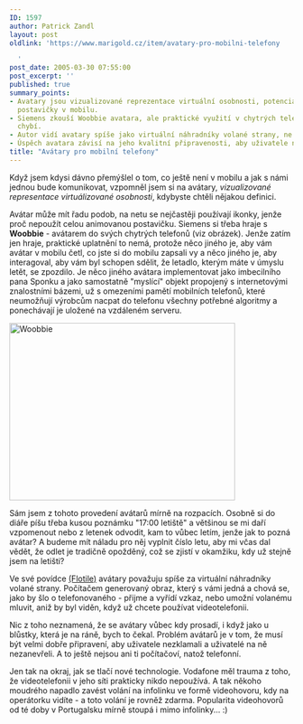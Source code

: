 ```yaml
---
ID: 1597
author: Patrick Zandl
layout: post
oldlink: 'https://www.marigold.cz/item/avatary-pro-mobilni-telefony

  '
post_date: 2005-03-30 07:55:00
post_excerpt: ''
published: true
summary_points:
- Avatary jsou vizualizované reprezentace virtuální osobnosti, potenciálně animované
  postavičky v mobilu.
- Siemens zkouší Woobbie avatara, ale praktické využití v chytrých telefonech zatím
  chybí.
- Autor vidí avatary spíše jako virtuální náhradníky volané strany, ne imbecilní panáky.
- Úspěch avatara závisí na jeho kvalitní připravenosti, aby uživatele nezklamal.
title: "Avátary pro mobilní telefony"
---
```


<p>Když jsem kdysi dávno přemýšlel o tom, co ještě není v mobilu a jak s námi jednou bude komunikovat, vzpomněl jsem si na avátary, <i>vizualizované representace virtuálizované osobnosti</i>, kdybyste chtěli nějakou definici. </p>

<p>Avátar může mít řadu podob, na netu se nejčastěji používají ikonky, jenže proč nepoužít celou animovanou postavičku. Siemens si třeba hraje s <b>Woobbie</b> - avátarem do svých chytrých telefonů (viz obrázek). Jenže zatím jen hraje, praktické uplatnění to nemá, protože něco jiného je, aby vám avátar v mobilu četl, co jste si do mobilu zapsali vy a něco jiného je, aby interagoval, aby vám byl schopen sdělit, že letadlo, kterým máte v úmyslu letět, se zpozdilo. Je něco jiného avátara implementovat jako imbecilního pana Sponku a jako samostatně "myslící" objekt propojený s internetovými znalostními bázemi, už s omezeními pamětí mobilních telefonů, které neumožňují výrobcům nacpat do telefonu všechny potřebné algoritmy a ponechávají je uložené na vzdáleném serveru. </p>

<p><img src="/wp-content/uploads/20050330-woobbie.jpg" alt="Woobbie" width="400" height="314" /></p>

<p>Sám jsem z tohoto provedení avátarů mírně na rozpacích. Osobně si do diáře píšu třeba kusou poznámku "17:00 letiště" a většinou se mi daří vzpomenout nebo z letenek odvodit, kam to vůbec letím, jenže jak to pozná avátar? A budeme mít náladu pro něj vyplnit číslo letu, aby mi včas dal vědět, že odlet je tradičně opožděný, což se zjistí v okamžiku, kdy už stejně jsem na letišti?</p>

<p>Ve své povídce <a href="http://flotila.bloguje.cz/62933_item.php">(Flotile)</a> avátary považuju spíše za virtuální náhradníky volané strany. Počítačem generovaný obraz, který s vámi jedná a chová se, jako by šlo o telefonovaného - přijme a vyřídí vzkaz, nebo umožní volanému mluvit, aniž by byl viděn, když už chcete používat videotelefonii.</p>

<p>Nic z toho neznamená, že se avátary vůbec kdy prosadí, i když jako u blůstky, která je na ráně, bych to čekal. Problém avátarů je v tom, že musí být velmi dobře připravení, aby uživatele nezklamali a uživatelé na ně nezanevřeli. A to ještě nejsou ani ti počítačoví, natož telefonní. </p>

<p>Jen tak na okraj, jak se tlačí nové technologie. Vodafone měl trauma z toho, že videotelefonii v jeho síti prakticky nikdo nepoužívá. A tak někoho moudrého napadlo zavést volání na infolinku ve formě videohovoru, kdy na operátorku vidíte - a toto volání je rovněž zdarma. Popularita videohovorů od té doby v Portugalsku mírně stoupá i mimo infolinky... :)
</p>